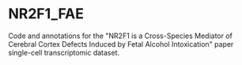 # NR2F1_FAE
Code and annotations for the "NR2F1 is a Cross-Species Mediator of Cerebral Cortex Defects Induced by Fetal Alcohol Intoxication" paper single-cell transcriptomic dataset. 
